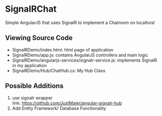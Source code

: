 # SignalRChat
Simple AngularJS that uses SignalR to implement a Chatroom on localhost  

## Viewing Source Code  
* SignalRDemo/index.html: html page of application  
* SignalRDemo/app.js: contains AngularJS controllers and main logic  
* SignalRDemo/angularjs-services/signalr-service.js: implements SignalR in my application  
* SignalRDemo/Hub/ChatHub.cs: My Hub Class  
## Possible Additions     
1. use signalr wrapper  
   link: https://github.com/JustMaier/angular-signalr-hub  
1. Add Entity Framework/ Database Functionality  
